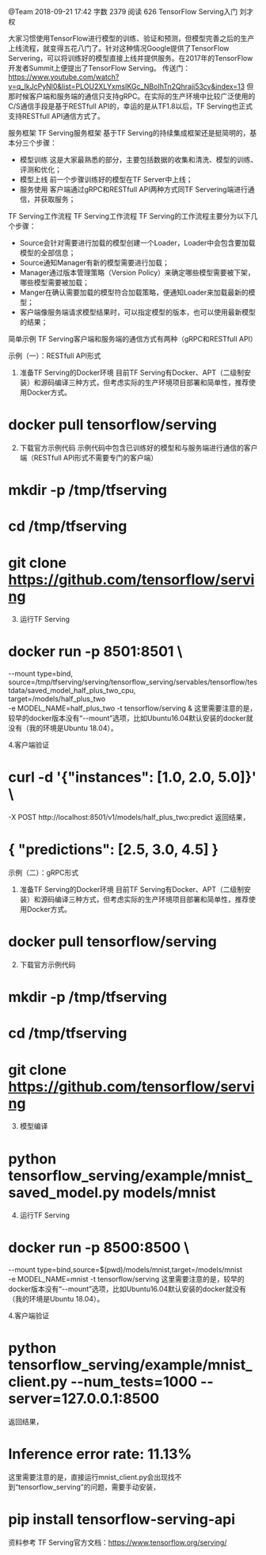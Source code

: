 @Team 2018-09-21 17:42 字数 2379 阅读 626
TensorFlow Serving入门
刘才权

大家习惯使用TensorFlow进行模型的训练、验证和预测，但模型完善之后的生产上线流程，就变得五花八门了。针对这种情况Google提供了TensorFlow Servering，可以将训练好的模型直接上线并提供服务。在2017年的TensorFlow开发者Summit上便提出了TensorFlow Serving。 
传送门：https://www.youtube.com/watch?v=q_IkJcPyNl0&list=PLOU2XLYxmsIKGc_NBoIhTn2Qhraji53cv&index=13 
但那时候客户端和服务端的通信只支持gRPC。在实际的生产环境中比较广泛使用的C/S通信手段是基于RESTfull API的，幸运的是从TF1.8以后，TF Serving也正式支持RESTfull API通信方式了。

服务框架
TF Serving服务框架 
基于TF Serving的持续集成框架还是挺简明的，基本分三个步骤： 
* 模型训练 
这是大家最熟悉的部分，主要包括数据的收集和清洗、模型的训练、评测和优化； 
* 模型上线 
前一个步骤训练好的模型在TF Server中上线； 
* 服务使用 
客户端通过gRPC和RESTfull API两种方式同TF Servering端进行通信，并获取服务；

TF Serving工作流程
TF Serving工作流程 
TF Serving的工作流程主要分为以下几个步骤： 
* Source会针对需要进行加载的模型创建一个Loader，Loader中会包含要加载模型的全部信息； 
* Source通知Manager有新的模型需要进行加载； 
* Manager通过版本管理策略（Version Policy）来确定哪些模型需要被下架，哪些模型需要被加载； 
* Manger在确认需要加载的模型符合加载策略，便通知Loader来加载最新的模型； 
* 客户端像服务端请求模型结果时，可以指定模型的版本，也可以使用最新模型的结果；

简单示例
TF Serving客户端和服务端的通信方式有两种（gRPC和RESTfull API）

示例（一）：RESTfull API形式
1. 准备TF Serving的Docker环境
目前TF Serving有Docker、APT（二级制安装）和源码编译三种方式，但考虑实际的生产环境项目部署和简单性，推荐使用Docker方式。

 #  docker pull tensorflow/serving
2. 下载官方示例代码
示例代码中包含已训练好的模型和与服务端进行通信的客户端（RESTfull API形式不需要专门的客户端）

# mkdir -p /tmp/tfserving
# cd /tmp/tfserving
# git clone https://github.com/tensorflow/serving
3. 运行TF Serving
# docker run -p 8501:8501 \
  --mount type=bind,\
   source=/tmp/tfserving/serving/tensorflow_serving/servables/tensorflow/testdata/saved_model_half_plus_two_cpu,\
target=/models/half_plus_two \
-e MODEL_NAME=half_plus_two -t tensorflow/serving &
这里需要注意的是，较早的docker版本没有“--mount”选项，比如Ubuntu16.04默认安装的docker就没有（我的环境是Ubuntu 18.04）。

4.客户端验证
# curl -d '{"instances": [1.0, 2.0, 5.0]}' \
  -X POST http://localhost:8501/v1/models/half_plus_two:predict 
返回结果，

# { "predictions": [2.5, 3.0, 4.5] }
示例（二）：gRPC形式
1. 准备TF Serving的Docker环境
目前TF Serving有Docker、APT（二级制安装）和源码编译三种方式，但考虑实际的生产环境项目部署和简单性，推荐使用Docker方式。

 #  docker pull tensorflow/serving
2. 下载官方示例代码
# mkdir -p /tmp/tfserving
# cd /tmp/tfserving
# git clone https://github.com/tensorflow/serving
3. 模型编译
# python tensorflow_serving/example/mnist_saved_model.py models/mnist
4. 运行TF Serving
# docker run -p 8500:8500 \
--mount type=bind,source=$(pwd)/models/mnist,target=/models/mnist \
-e MODEL_NAME=mnist -t tensorflow/serving
这里需要注意的是，较早的docker版本没有“--mount”选项，比如Ubuntu16.04默认安装的docker就没有（我的环境是Ubuntu 18.04）。

4.客户端验证
# python tensorflow_serving/example/mnist_client.py --num_tests=1000 --server=127.0.0.1:8500
返回结果，

#  Inference error rate: 11.13%
这里需要注意的是，直接运行mnist_client.py会出现找不到“tensorflow_serving”的问题，需要手动安装，

# pip install tensorflow-serving-api
资料参考
TF Serving官方文档：https://www.tensorflow.org/serving/

